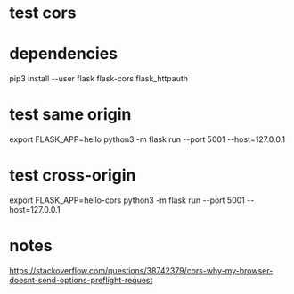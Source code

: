 # test cors

# dependencies
pip3 install --user flask flask-cors flask_httpauth

# test same origin
export FLASK_APP=hello
python3 -m flask run --port 5001 --host=127.0.0.1

# test cross-origin
export FLASK_APP=hello-cors
python3 -m flask run --port 5001 --host=127.0.0.1

# notes
https://stackoverflow.com/questions/38742379/cors-why-my-browser-doesnt-send-options-preflight-request